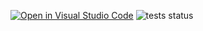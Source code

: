 [![Open in Visual Studio Code](https://classroom.github.com/assets/open-in-vscode-f059dc9a6f8d3a56e377f745f24479a46679e63a5d9fe6f495e02850cd0d8118.svg)](https://classroom.github.com/online_ide?assignment_repo_id=6380747&assignment_repo_type=AssignmentRepo)
![tests status](https://github.com/TestowanieAutomatyczneUG/laboratorium-6-Meruszka/actions/workflows/tests.yml/badge.svg)